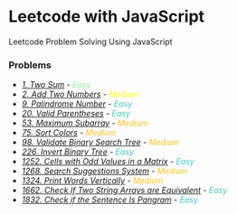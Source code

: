 # Leetcode with JavaScript

Leetcode Problem Solving Using JavaScript

### Problems

- [_1. Two Sum_](https://leetcode.com/problems/two-sum/description/) - <span style="color:lightgreen">_Easy_</span>
- [_2. Add Two Numbers_](https://leetcode.com/problems/add-two-numbers/description/) - <span style="color:yellow">_Medium_</span>
- [_9. Palindrome Number_](https://leetcode.com/problems/palindrome-number/description/) - <span style="color:#46c6c2">_Easy_</span>
- [_20. Valid Parentheses_](https://leetcode.com/problems/valid-parentheses/description/) - <span style="color:#46c6c2">_Easy_</span>
- [_53. Maximum Subarray_](https://leetcode.com/problems/maximum-subarray/description/) - <span style="color:#fac31d">_Medium_</span>
- [_75. Sort Colors_](https://leetcode.com/problems/sort-colors/description/) - <span style="color:#fac31d">_Medium_</span>
- [_98. Validate Binary Search Tree_](https://leetcode.com/problems/validate-binary-search-tree/description/) - <span style="color:#fac31d">_Medium_</span>
- [_226. Invert Binary Tree_](https://leetcode.com/problems/invert-binary-tree/description/) - <span style="color:#46c6c2">_Easy_</span>
- [_1252. Cells with Odd Values in a Matrix_](https://leetcode.com/problems/day-of-the-year/description/) - <span style="color:#46c6c2">_Easy_</span>
- [_1268. Search Suggestions System_](https://leetcode.com/problems/search-suggestions-system/description/) - <span style="color:#fac31d">_Medium_</span>
- [_1324. Print Words Vertically_](https://leetcode.com/problems/print-words-vertically/description/) - <span style="color:#fac31d">_Medium_</span>
- [_1662. Check If Two String Arrays are Equivalent_](https://leetcode.com/problems/check-if-two-string-arrays-are-equivalent/description/) - <span style="color:#46c6c2">_Easy_</span>
- [_1832. Check if the Sentence Is Pangram_](https://leetcode.com/problems/check-if-the-sentence-is-pangram/description/) - <span style="color:#46c6c2">_Easy_</span>
